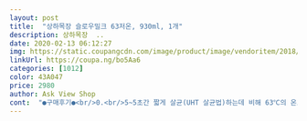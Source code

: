 ```yaml
---
layout: post 
title:  "상하목장 슬로우밀크 63저온, 930ml, 1개" 
description: 상하목장  ..
date: 2020-02-13 06:12:27 
img: https://static.coupangcdn.com/image/product/image/vendoritem/2018/10/19/3822103352/5fdda84b-5a8d-4537-8b7a-4ad4ad1c8b79.jpg 
linkUrl: https://coupa.ng/bo5Aa6 
categories: [1012] 
color: 43A047 
price: 2980 
author: Ask View Shop 
cont:  "●구매후기●<br/>0.<br/>5~5초간 짧게 살균(UHT 살균법)하는데 비해 63℃의 온도에서<br/>2020.<br/> 2.<br/> 11 03:49 배송<br/>2020.<br/> 2.<br/>10 08:25 주문<br/>4월16일 주문해서 쿠팡 프레쉬로 17일 바로 받았는데<br/>============================================================<br/>‘상하목장 63℃ 저온살균우유’로 출시된 적이 있었던<br/>‘상하목장 슬로우밀크 63℃ 저온살균우유’는 요즘 흐름에 맞는<br/>‘슬로우밀크’라는 호소력짙은 이름을 가지고 더 멋진 모습으로 나타났더군요.<br/><br/>▪️간혹 우유를 마시고 소화가 안 된다는 사람도 있는데 소화효소가 없어서<br/>▪️고온살균우유는 살균과정에서 단백질과 당류의 일부가 반응하여<br/>▪️기존 유통되는 우유는 대부분 약 130~150℃ 의 초고온에서<br/>▪️단백질.<br/> 무기질 등 수분 비중이 높은데 비해<br/>▪️맛있게 먹는 우유는 늘 냉장고에 있어야하고 처음보거나 새로나온 우유는<br/>▪️매일유업의 프리미엄브랜드 상하목장, 이름자체에서 뿜뿜거리는<br/>▪️목넘김이 굉장히 매끈하고 부드러워여~~~ 와우⁉️<br/>▪️세일을 활용잘하는 쿠팡에서는 점차 가격이 오르다 정상가가 되기전에<br/>▪️아들이 마셔보더니 무슨 우유가 이리 부드럽냐고<br/>⭕️<br/>가격이 좀 비싸서 그렇지 우유는 가능하면 상하목장을 마셔요.<br/><br/>가지게 만드는 포장만큼은 확실히 쩝니다‼️<br/>거의 우유는 파스퇴르를 주로 먹고 남양은 베이비우유만 구매를 하는데요 상하목장은 원래 예전에 이마트에서 구매를 해서 맛은 알고 있어서  패쓰하려다가 세일을 해서 주문을 했습죠!! 통통한 통이 귀엽숩니다 ㅋㅎㅎ 유통기한 10일 남은거로 와서 굿입니다!!!<br/>걱정 안해도 되는 이유가 제품만드는 공정으로 해결하니<br/>건국, 일동, 롯데(파스퇴르), 다인(제주) 등 메이커마다<br/>고소함을 극대화시킨 우유가 시판된 적이 있었는데 나중 마시는 우유는<br/>고스란히 살아서 우리 몸으로 들어온다네요.<br/><br/>고형분 덩어리인 우유는 턱이 대장과 위의 경락을 가지고 있어 잘 씹으면<br/>균질법이라는 우유가공의 비결에 있는데요.<br/><br/>그래도 아이를 주려니 아무래도 좀 신경을 쓰게 되서요.<br/><br/>그럴수도 있지만 눈에 보이지않지만 물분자에 둘러싸여있는<br/>그렇다고 우유가 다 해결해주지는 못해요.<br/><br/>그렇다고 우유에는 절대 유화제같은 화학성분을 쓰지않아요.<br/> never!!<br/>그렇다고 초고온 우유가 나쁘다는건 아닙니다.<br/>!!!! 성뷴의 차이는 그닥 없어요.<br/> 다만 저온살균우유가 유산균이 살아 있는거쥬 ㅋㅋ 우리가 먹는 우유는 꼭 살균공정을 거쳐야 합니다.<br/> 이유는 소에게 얻은 우유를 살균 없이 그냥 먹을 경우, 인체에 유해한 균 때문에 죽을수도 있기 때문이에요.<br/>( 사망사례도 있음요)<br/>기존에 있던거 마시느라 오늘 꺼내서 마셨어요.<br/><br/>다른 음식을 함께 먹지 않으면 변비나 철분 결핍성 빈혈에 걸리기 쉬워요.<br/><br/>다른 후기로 또 볼 수 있으면 좋겠네요.<br/><br/>단백질 변성과 포화지방을 줄이고 유산균이 살아있는 신선하고 건강한<br/>대부분의 미생물은  25에서 45도의 환경에서 사는 중온 미생물로,  인간에게 해로운 미생물 역시 중온 미생물입니다.<br/> 60도 정도의 온도로 살균하면 사멸됩니다요.<br/> ;;; 그러나 인체에 유익한 균들은 그보다 높은 온도에서 삽니다!!!!  60도보다 더 높은 온도로 가열하면 죽지요.<br/> 그래서 저온 살균을 63도에서 천천히 하는겁니다~~ ㅋ<br/>뚜껑이 있어서 더 위생적으로 보관할 수 있고<br/>맛은 담백하고 깔끔하니 아주 깨끗해요.<br/><br/>맛은 평범하지만 저온살균우유라 그점이 맘에 듭니다.<br/>  저온 살균우유는 원유의 품질이 보장 되어야 할수 있숩니다.<br/> 세균이 많은 질이 나쁜 우유는 저온살균을 할수가 없지요.<br/> 그리고 시간과 비용도 많이 듭니다.<br/> 그래서 저온 살균우유는 믿고 먹어도 되는거쥬~~ㅎㅎ<br/>맛있게 잘 먹고 있어요.<br/><br/>맹탕이라 결국에는 접었다죠.<br/> 그래서 우유는 잘 흔들어 마셔야<br/>무조건 마셔봐야하는 싫어하는 브랜드는 안 마시는 우유성애자예욮!!<br/>미끈하고 부드럽다고 생각했었는데 역시나 애들 입맛은 못 속이잖아요.<br/><br/>별 다섯개짜리보고 상품구매하는 것보다 많은 도움되는 것 같아요.<br/><br/>사진에서와 같이 참으로 꼼꼼하게 포장이 되어 왔어요.<br/><br/>상품단가와 직결되는 30분이나 되는 엄청 긴시간동안 살균(LTLT 저온살균법)하는<br/>상하목장 슬로우밀크 1병 주문했어요.<br/><br/>상하목장 슬로우밀크 63℃ 저온살균우유<br/>상하목장 슬로우밀크 63℃ 저온살균우유 •••<br/>상하목장 슬로우밀크 63℃ 저온살균우유, 그리고 건강 •••<br/>상하목장 슬로우밀크 63℃ 저온살균우유, 그리고 포장 •••<br/>상하목장 슬로우밀크 63℃ 저온살균우유가<br/>상하목장 슬로우밀크 63℃ 저온살균우유를 앞으로도 좋아할거같아요.<br/><br/>생활의 달인에 추천합니다요~~❤️<br/>속의 분자들이 흐트러져서 씹을 때 더 고소한 맛을 느낄 수가 있데여.<br/><br/>솔직한 구매후기입니다~<br/>솔직한 저의 후기가 상품구매에 적극 도움되었으면 합니다.<br/><br/>쇼핑의 묘미가 제법이라 몇병 더 하고 싶었지만 마시던 우유가 많이 남아<br/>신선하고 건강한 맛을 가지고 있는 이유가 있더군요.<br/><br/>아직 마시고 있는데  있어서 2개 세트로 된 우유가 저렴은 하지만 유통기한이 부담되서<br/>아침에 신선하고 정성담긴 포장 받으면 하루가 상쾌해요.<br/><br/>안심하고 먹을 수 있는 가공식품중 하나죠.<br/><br/>앞으로도 꾸준히 주문은 하겠죠~<br/>어서 서둘러야겠어요~~!!<br/>언제나 도움주셔서 감사합니다~~~❤️<br/>얼음이 안 녹을 정도니 아시겠죠?<br/>여러 소화액을 신호로 불러 원할하게 잘 나와 소화에도 도움이 된데여.<br/><br/>요즘 대세인 모양이예요.<br/><br/>요즘은 다른분 후기를 볼 때 별 하나나 둘되는걸 보게 되여.<br/><br/>우유, 그리고 철분 •••<br/>우유, 흔들어서 씹다 •••<br/>우유는 흔들어서 씹어 먹어야 한다고 어떤 과학자가 말했죠?<br/>우유로만 배를 채우는 습관되면 당장은 배가 부르지만<br/>우유를 살균하는 방법은 온도와 시간에 따라4가지 방법으로 나뉘죠.<br/> 가장 많이 쓰는 방법은 초고온살균으로 120~130 ° C에서 2~3초간 가열해서 유해균을 죽이는 방법으로, 시중에 유통되는 우유가 거의 대부분 이 방식을 씁니다.<br/>ㅎ 두번째 고온단시간살균 72~75 ° C에서 15초,,,, 세번째 멸균우유는140~145 ° C에서 2초 ,,,, 네번째 저온살균우유는 63 ° C에서 30분,<br/>우유를 아주 좋아하는 아이가 있어서 항상 냉장고에 우유가 있어요.<br/><br/>우유만드는 공정에서 일정한 압력으로 아주 미세한 관을 통과시키는<br/>우유에는 뼈를 만드는 데 꼭 필요한 단백질과 칼슘은 풍부하지만<br/>우윳병을 이리저리 훑어보더니 ‘상하목장이네? 어쩐지’ 합니다.<br/><br/>원래 이름이 63도씨 우유였는데 슬로우 밀크로 이름만 바꾸고 패키지가 바뀌어서 출고가 되었네요; 전 63도씨 우유일때 먹었는데요  그때나 지금이나 딱히 특별하게 맛있다고나 고소하거나 특별한 맛은 모르겄숩니돠 ㅋㅋ<br/>원유도 좋아서 안심되고<br/>원유와 다름없는 신선하고 깨끗한 맛으로 유익한 유산균이<br/>위와 아래가 맛이 다르지않고 가라앉거나 분리되지않는 이유는<br/>유기농스러운 느낌이 프리미엄급이라 출시될 때부터 좋아했어요.<br/><br/>유청 단백질은 열에 약해 고온으로 살균할 경우, 단백질이 변성되어<br/>유청 단백질의 변성률이 낮아 원유 본연의 성분과 더욱 가깝고<br/>이 공법을 쓰지않고 처음 우유마실 때 크림층이 떠서<br/>이러한 변비와 빈혈은 바로 ‘식욕부진’의 주된 원인이 되기도 하구요.<br/><br/>이유가 있지않을까? 그걸 프리미엄우유인 상하목장이 만들었네요.<br/><br/>일단은 지금 아니면 평생 못 먹어볼 것 같아 후딱 주문했어요.<br/><br/>저역시 상품판매와 무관한 개인적인 취향의 후기니까<br/>지방이 위쪽을 차지하게 되어 침전현상이 생길 수 있답니다.<br/><br/>지속되면 가스가 차거나 빈혈이 생겨 밥을 더 안 먹게 되고,<br/>진정으로 도움되었으면 합니다.<br/> 읽어보니까 어땠어요?<br/>참고가 되면 좋겠습니다;;<br/>철분은 거의 없고 다른 음식의 철분 흡수까지 방해하기때문에<br/>체내흡수가 힘들고 유산균까지 모두 죽이지만, 저온에서 살균한 우유는<br/>초고온 살균방법을 많이 사용하는 이유는 그게 제일 맛있어서입니다 ㅋㅋㅋ.<br/> 그러나  저온살균 우유(LTLT)는  유익균이.<br/>그대로 살아 있다는 장점에 반해, 맛에 대해서는 좋고 싫음이 있을수 있지욤;;;<br/>초고온 우유에 비해 저온살균우유가 유산균이 사롸있어서 조금 더 좋다는건데 일반우유든 저온살균 우유든 전 아무거나 쟐 먹어서 다먹숩니다!!!<br/>캐러멜 향을 내며 고소한 맛이 나고 우유의 유청, 카세인 단백질 중에<br/>쿠팡의 배송은 물론이고 믿음과 신뢰를 퐉‼️퐉‼️<br/>품절이 되곤해서 세일할 때 몇개의 횡재를 누리기도 하는<br/>프리미엄우유인 저온살균우유를 거의 출시하고 있으니<br/>항상 사지는 못해도 가장 선호하는 브랜드예요.<br/><br/>" 
---
```

